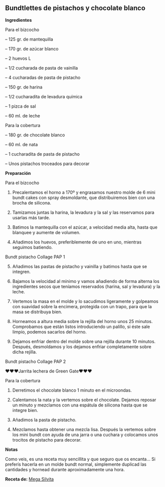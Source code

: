 ## Bundtlettes de pistachos y chocolate blanco

**Ingredientes**

Para el bizcocho

– 125 gr. de mantequilla

– 170 gr. de azúcar blanco

– 2 huevos L

– 1/2 cucharada de pasta de vainilla

– 4 cucharadas de pasta de pistacho

– 150 gr. de harina

– 1/2 cucharadita de levadura química

– 1 pizca de sal

– 60 ml. de leche

Para la cobertura

– 180 gr. de chocolate blanco

– 60 ml. de nata

– 1 cucharadita de pasta de pistacho

– Unos pistachos troceados para decorar

**Preparación**

Para el bizcocho

1. Precalentamos el horno a 170º y engrasamos nuestro molde de 6 mini bundt cakes con spray desmoldante, que distribuiremos bien con una brocha de silicona.

2. Tamizamos juntas la harina, la levadura y la sal y las reservamos para usarlas más tarde.

3. Batimos la mantequilla con el azúcar, a velocidad media alta, hasta que blanquee y aumente de volumen.

4. Añadimos los huevos, preferiblemente de uno en uno, mientras seguimos batiendo.

Bundt pistacho Collage PAP 1

5. Añadimos las pastas de pistacho y vainilla y batimos hasta que se integren.

6. Bajamos la velocidad al mínimo y vamos añadiendo de forma alterna los ingredientes secos que teníamos reservados (harina, sal y levadura) y la leche.

7. Vertemos la masa en el molde y lo sacudimos ligeramente y golpeamos con suavidad sobre la encimera, protegida con un trapo, para que la masa se distribuya bien.

8. Horneamos a altura media sobre la rejilla del horno unos 25 minutos. Comprobamos que están listos introduciendo un palillo, si éste sale limpio, podemos sacarlos del horno.

9. Dejamos enfriar dentro del molde sobre una rejilla durante 10 minutos. Después, desmoldamos y los dejamos enfriar completamente sobre dicha rejilla.

Bundt pistacho Collage PAP 2

♥♥♥Jarrita lechera de Green Gate♥♥♥

Para la cobertura

1. Derretimos el chocolate blanco 1 minuto en el microondas.

2. Calentamos la nata y la vertemos sobre el chocolate. Dejamos reposar un minuto y mezclamos con una espátula de silicona hasta que se integre bien.

3. Añadimos la pasta de pistacho.

4. Mezclamos hasta obtener una mezcla lisa. Después la vertemos sobre los mini bundt con ayuda de una jarra o una cuchara y colocamos unos trocitos de pistacho para decorar.

**Notas**

Como veis, es una receta muy sencillita y que seguro que os encanta… Si preferís hacerla en un molde bundt normal, simplemente duplicad las cantidades y hornead durante aproximadamente una hora.

**Receta de:** [Mega Silvita](http://blogmegasilvita.com/2015/09/mini-bundt-cakes-de-pistacho-y-chocolate-blanco.html)